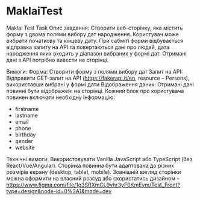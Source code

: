 # MaklaiTest
Maklai Test Task
Опис завдання: Створити веб-сторінку, яка містить форму з двома полями вибору дат народження. Користувач може вибрати початкову та кінцеву дату. 
При сабміті форми відбувається відправка запиту на API та повертаються дані про людей, дата народження яких входить у діапазон вибраних у формі дат. Отримані дані з API потрібно вивести на сторінці. 

Вимоги: 
Форма: Створити форму з полями вибору дат
Запит на API: Відправити GET-запит на API (https://fakerapi.it/en, resource – Persons), використавши  вибрані у формі дати
Відображення даних: Отримані дані повинні бути відображені на сторінці. Кожний блок про користувача повинен включати необхідну інформацію:

- firstname
- lastname
- email
- phone
- birthday
- gender
- website


Технічні вимоги: 
Використовувати Vanilla JavaScript або TypeScript (без React/Vue/Angular). 
Сторінка повинна бути адаптована до різних розмірів екрану (desktop, tablet, mobile). 
Зовнішній вигляд сторінки можна оформити на власний розсуд або скористатись дизайном – https://www.figma.com/file/1g3SRXmCL9vhr3yF0KmEvm/Test_Front?type=design&node-id=0%3A1&mode=dev 
